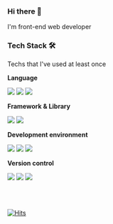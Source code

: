 <h3>Hi there 👋</h3>

I'm front-end web developer

<h3>Tech Stack 🛠</h3>

Techs that I've used at least once

<p>
 
  <span>**Language**</span>

  <img src="https://img.shields.io/badge/HTML-E34F26?style=flat-square&logo=html5&logoColor=white" /> 
  <img src="https://img.shields.io/badge/CSS-1572B6?style=flat-square&logo=css3&logoColor=white" /> 
  <img src="https://img.shields.io/badge/JavaScript-323330?style=flat-square&logo=javascript&logoColor=F7DF1E" /> 
</p>

<p>
 
  **Framework & Library**
 
  <img src="https://img.shields.io/badge/jQuery-0769AD?style=flat-square&logo=jquery&logoColor=white" /> 
  <img src="https://img.shields.io/badge/Vue-35495E?style=flat-square&logo=vuedotjs&logoColor=4FC08D" /> 
<p/>

<p>
 
  **Development environment**
 
  <img src="https://img.shields.io/badge/Node.js-339933?style=flat-square&logo=nodedotjs&logoColor=white" /> 
  <img src="https://img.shields.io/badge/npm-CB3837?style=flat-square&logo=npm&logoColor=white" /> 
  <img src="https://img.shields.io/badge/Yarn-2C8EBB?style=flat-square&logo=yarn&logoColor=white" /> 
  
<p/>

<p>
 
  **Version control**
 
  <img src="https://img.shields.io/badge/Git-F05032?style=flat-square&logo=git&logoColor=white" />
  <img src="https://img.shields.io/badge/GitHub-100000?style=flat-square&logo=github&logoColor=white" />
  <img src="https://img.shields.io/badge/Bitbucket-330F63?style=flat-square&logo=bitbucket&logoColor=white" />
</p>

<br />
<br />


[![Hits](https://hits.seeyoufarm.com/api/count/incr/badge.svg?url=https%3A%2F%2Fgithub.com%2FJaehyeokk)](https://hits.seeyoufarm.com)
